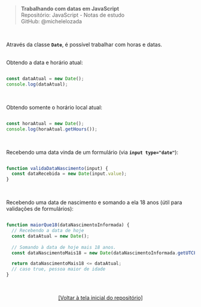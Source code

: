 > **Trabalhando com datas em JavaScript**  
> Repositório: JavaScript - Notas de estudo  
> GitHub: @michelelozada
&nbsp;
     
&nbsp;  

Através da classe **`Date`**, é possível trabalhar com horas e datas.   
&nbsp;  

Obtendo a data e horário atual:   
```js

const dataAtual = new Date();
console.log(dataAtual);
```

&nbsp;  

Obtendo somente o horário local atual:  
```js

const horaAtual = new Date();
console.log(horaAtual.getHours());
```

&nbsp;  

Recebendo uma data vinda de um formulário (via **`input type="date"`**):  
```js

function validaDataNascimento(input) {
  const dataRecebida = new Date(input.value);
}
```

&nbsp;  

Recebendo uma data de nascimento e somando a ela 18 anos (útil para validações de formulários):  
```js

function maiorQue18(dataNascimentoInformada) {
  // Recebendo a data de hoje
  const dataAtual = new Date();
		
  // Somando à data de hoje mais 18 anos.
  const dataNascimentoMais18 = new Date(dataNascimentoInformada.getUTCFullYear() + 18, dataNascimentoInformada.getUTCMonth(), dataNascimentoInformada.getUTCDate());

  return dataNascimentoMais18 <= dataAtual;
  // caso true, pessoa maior de idade
}
```

&nbsp;

<div align="center">
<a href="https://github.com/michelelozada/JavaScript-Study-Notes">[Voltar à tela inicial do repositório]</a>
</div>